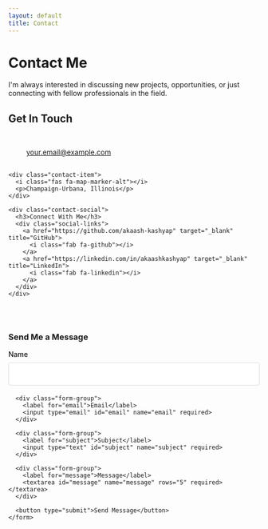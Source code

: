 ```yaml
---
layout: default
title: Contact
---
```


# Contact Me

I'm always interested in discussing new projects, opportunities, or just connecting with fellow professionals in the field.

## Get In Touch

<div class="contact-container">
  <div class="contact-info">
    <div class="contact-item">
      <i class="fas fa-envelope"></i>
      <p><a href="mailto:akaashkashyap@example.com">your.email@example.com</a></p>
    </div>
    
    <div class="contact-item">
      <i class="fas fa-map-marker-alt"></i>
      <p>Champaign-Urbana, Illinois</p>
    </div>
    
    <div class="contact-social">
      <h3>Connect With Me</h3>
      <div class="social-links">
        <a href="https://github.com/akaash-kashyap" target="_blank" title="GitHub">
          <i class="fab fa-github"></i>
        </a>
        <a href="https://linkedin.com/in/akaashkashyap" target="_blank" title="LinkedIn">
          <i class="fab fa-linkedin"></i>
        </a>
      </div>
    </div>
  </div>
  
  <div class="contact-form">
    <h3>Send Me a Message</h3>
    <form action="https://formspree.io/f/xwpokwzr" method="POST">
      <div class="form-group">
        <label for="name">Name</label>
        <input type="text" id="name" name="name" required>
      </div>
      
      <div class="form-group">
        <label for="email">Email</label>
        <input type="email" id="email" name="email" required>
      </div>
      
      <div class="form-group">
        <label for="subject">Subject</label>
        <input type="text" id="subject" name="subject" required>
      </div>
      
      <div class="form-group">
        <label for="message">Message</label>
        <textarea id="message" name="message" rows="5" required></textarea>
      </div>
      
      <button type="submit">Send Message</button>
    </form>
  </div>
</div>

<style>
  .contact-container {
    display: flex;
    flex-wrap: wrap;
    gap: 2rem;
    margin-top: 2rem;
  }
  
  .contact-info {
    flex: 1;
    min-width: 300px;
  }
  
  .contact-form {
    flex: 1.5;
    min-width: 300px;
  }
  
  .contact-item {
    display: flex;
    align-items: center;
    margin-bottom: 1rem;
  }
  
  .contact-item i {
    font-size: 1.2rem;
    color: #0066cc;
    margin-right: 1rem;
    width: 20px;
    text-align: center;
  }
  
  .social-links {
    display: flex;
    gap: 1rem;
    margin-top: 0.5rem;
  }
  
  .social-links a {
    display: inline-flex;
    align-items: center;
    justify-content: center;
    width: 40px;
    height: 40px;
    border-radius: 50%;
    background-color: #f5f5f5;
    color: #333;
    text-decoration: none;
    transition: all 0.3s ease;
  }
  
  .social-links a:hover {
    background-color: #0066cc;
    color: white;
  }
  
  .form-group {
    margin-bottom: 1.2rem;
  }
  
  label {
    display: block;
    margin-bottom: 0.5rem;
    font-weight: 500;
  }
  
  input, textarea {
    width: 100%;
    padding: 0.75rem;
    border: 1px solid #ddd;
    border-radius: 4px;
    font-family: inherit;
    font-size: 1rem;
  }
  
  button {
    background-color: #0066cc;
    color: white;
    border: none;
    padding: 0.75rem 1.5rem;
    border-radius: 4px;
    font-size: 1rem;
    cursor: pointer;
    transition: background-color 0.3s ease;
  }
  
  button:hover {
    background-color: #0055aa;
  }
  
  @media (max-width: 768px) {
    .contact-container {
      flex-direction: column;
    }
  }
</style>

<!-- Add Font Awesome for icons -->
<link rel="stylesheet" href="https://cdnjs.cloudflare.com/ajax/libs/font-awesome/6.0.0/css/all.min.css">